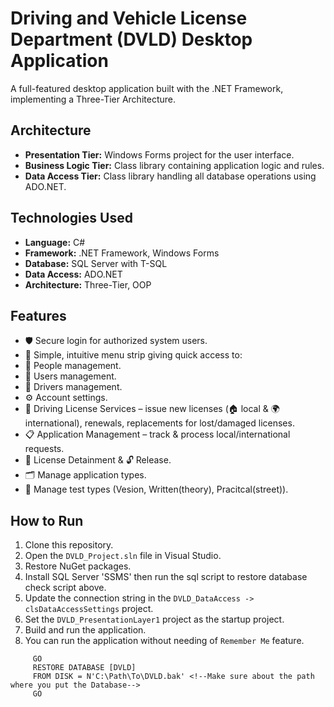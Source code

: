 # Driving and Vehicle License Department (DVLD) Desktop Application

A full-featured desktop application built with the .NET Framework, implementing a Three-Tier Architecture.

## Architecture
- **Presentation Tier:** Windows Forms project for the user interface.
- **Business Logic Tier:** Class library containing application logic and rules.
- **Data Access Tier:** Class library handling all database operations using ADO.NET.

## Technologies Used
- **Language:** C#
- **Framework:** .NET Framework, Windows Forms
- **Database:** SQL Server with T-SQL
- **Data Access:** ADO.NET
- **Architecture:** Three-Tier, OOP

## Features
- 🛡️ Secure login for authorized system users.
- 📂 Simple, intuitive menu strip giving quick access to:
- 👤 People management.
- 👥 Users management.
- 🚗 Drivers management.
- ⚙️ Account settings.
- 📄 Driving License Services – issue new licenses (🏠 local & 🌍 international), renewals, replacements for lost/damaged licenses.
- 📋 Application Management – track & process local/international requests.
- 🚫 License Detainment & 🔓 Release.
- 🗂 Manage application types.
- 📝 Manage test types (Vesion, Written(theory), Pracitcal(street)).

## How to Run
1.  Clone this repository.
2.  Open the `DVLD_Project.sln` file in Visual Studio.
3.  Restore NuGet packages.
4.  Install SQL Server 'SSMS' then run the sql script to restore database check script above.
5.  Update the connection string in the `DVLD_DataAccess -> clsDataAccessSettings` project.
6.  Set the `DVLD_PresentationLayer1` project as the startup project.
7.  Build and run the application.
8.  You can run the application without needing of `Remember Me` feature.
  ``` USE [master];
       GO
       RESTORE DATABASE [DVLD]
       FROM DISK = N'C:\Path\To\DVLD.bak' <!--Make sure about the path where you put the Database--> 
       GO
